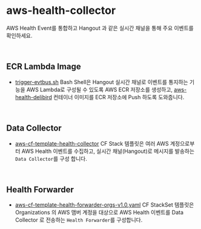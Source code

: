 # aws-health-collector

AWS Health Event를 통합하고 Hangout 과 같은 실시간 채널을 통해 주요 이벤트를 확인하세요.

<br>

## ECR Lambda Image

- [trigger-evtbus.sh](./cf-stacks/trigger-evtbus.sh) Bash Shell은 Hangout 실시간 채널로 이벤트를 통지하는 기능을 AWS Lambda로 구성될 수 있도록 AWS ECR 저장소를 생성하고,
[aws-health-delibird](https://hub.docker.com/r/symplesims/aws-health-delibird) 컨테이너 이미지를 ECR 저장소에 Push 하도록 도와줍니다.


<br>


## Data Collector

- [aws-cf-template-health-collector](cf-stacks/aws-cf-template-health-collector-v1.0.yaml) CF Stack 템플릿은 여러 AWS 계정으로부터 AWS Health 이벤트를 수집하고, 실시간 채널(Hangout)로 메시지를 발송하는 `Data Collector`를 구성 합니다.


<br>


## Health Forwarder

- [aws-cf-template-health-forwarder-orgs-v1.0.yaml](./cf-stacks/aws-cf-template-health-forwarder-orgs-v1.0.yaml) CF StackSet 템플릿은 Organizations 의 AWS 맴버 계정을 대상으로 
AWS Health 이벤트를 Data Collector 로 전송하는 `Health Forwarder`를 구성합니다.

